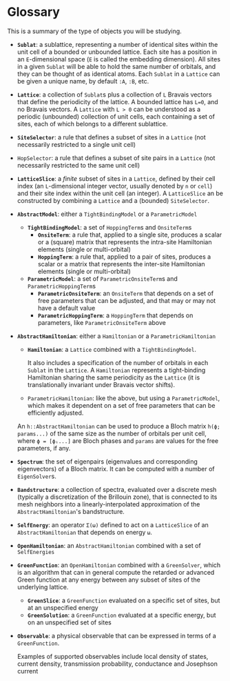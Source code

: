 # Glossary

This is a summary of the type of objects you will be studying.

- **`Sublat`**: a sublattice, representing a number of identical sites within the unit cell of a bounded or unbounded lattice. Each site has a position in an `E`-dimensional space (`E` is called the embedding dimension). All sites in a given `Sublat` will be able to hold the same number of orbitals, and they can be thought of as identical atoms. Each `Sublat` in a `Lattice` can be given a unique name, by default `:A`, `:B`, etc.
- **`Lattice`**: a collection of `Sublat`s plus a collection of `L` Bravais vectors that define the periodicity of the lattice. A bounded lattice has `L=0`, and no Bravais vectors. A `Lattice` with `L > 0` can be understood as a periodic (unbounded) collection of unit cells, each containing a set of sites, each of which belongs to a different sublattice.
- **`SiteSelector`**: a rule that defines a subset of sites in a `Lattice` (not necessarily restricted to a single unit cell)
- `HopSelector`: a rule that defines a subset of site pairs in a `Lattice` (not necessarily restricted to the same unit cell)
- **`LatticeSlice`**: a *finite* subset of sites in a `Lattice`, defined by their cell index (an `L`-dimensional integer vector, usually denoted by `n` or `cell`) and their site index within the unit cell (an integer). A `LatticeSlice` an be constructed by combining a `Lattice` and a (bounded) `SiteSelector`.
- **`AbstractModel`**: either a `TightBindingModel` or a `ParametricModel`
  - **`TightBindingModel`**: a set of `HoppingTerm`s and `OnsiteTerm`s
    - **`OnsiteTerm`**: a rule that, applied to a single site, produces a scalar or a (square) matrix that represents the intra-site Hamiltonian elements (single or multi-orbital)
    - **`HoppingTerm`**: a rule that, applied to a pair of sites, produces a scalar or a matrix that represents the inter-site Hamiltonian elements (single or multi-orbital)
  - **`ParametricModel`**: a set of `ParametricOnsiteTerm`s and `ParametricHoppingTerm`s
    - **`ParametricOnsiteTerm`**: an `OnsiteTerm` that depends on a set of free parameters that can be adjusted, and that may or may not have a default value
    - **`ParametricHoppingTerm`**: a `HoppingTerm` that depends on parameters, like `ParametricOnsiteTerm` above
- **`AbstractHamiltonian`**: either a `Hamiltonian` or a `ParametricHamiltonian`
  - **`Hamiltonian`**: a `Lattice` combined with a `TightBindingModel`.

    It also includes a specification of the number of orbitals in each `Sublat` in the `Lattice`. A `Hamiltonian` represents a tight-binding Hamiltonian sharing the same periodicity as the `Lattice` (it is translationally invariant under Bravais vector shifts).

  - `ParametricHamiltonian`: like the above, but using a `ParametricModel`, which makes it dependent on a set of free parameters that can be efficiently adjusted.

  An `h::AbstractHamiltonian` can be used to produce a Bloch matrix `h(ϕ; params...)` of the same size as the number of orbitals per unit cell, where `ϕ = [ϕᵢ...]` are Bloch phases and `params` are values for the free parameters, if any.
- **`Spectrum`**: the set of eigenpairs (eigenvalues and corresponding eigenvectors) of a Bloch matrix. It can be computed with a number of `EigenSolver`s.
- **`Bandstructure`**: a collection of spectra, evaluated over a discrete mesh (typically a discretization of the Brillouin zone), that is connected to its mesh neighbors into a linearly-interpolated approximation of the `AbstractHamiltonian`'s bandstructure.
- **`SelfEnergy`**: an operator `Σ(ω)` defined to act on a `LatticeSlice` of an `AbstractHamiltonian` that depends on energy `ω`.
- **`OpenHamiltonian`**: an `AbstractHamiltonian` combined with a set of `SelfEnergies`
- **`GreenFunction`**: an `OpenHamiltonian` combined with a `GreenSolver`, which is an algorithm that can in general compute the retarded or advanced Green function at any energy between any subset of sites of the underlying lattice.
  - **`GreenSlice`**: a `GreenFunction` evaluated on a specific set of sites, but at an unspecified energy
  - **`GreenSolution`**: a `GreenFunction` evaluated at a specific energy, but on an unspecified set of sites
- **`Observable`**: a physical observable that can be expressed in terms of a `GreenFunction`.

  Examples of supported observables include local density of states, current density, transmission probability, conductance and Josephson current
